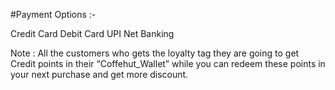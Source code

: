 #Payment Options :-

Credit Card
Debit Card 
UPI
Net Banking


Note : All the customers who gets the loyalty tag they are going to get Credit points in their “Coffehut_Wallet” while you can redeem these points in your next purchase and get more discount.